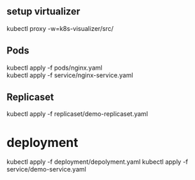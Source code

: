 ## setup virtualizer
kubectl proxy -w=k8s-visualizer/src/
<!-- kubectl proxy --www=gcp-live-k8s-visualizer --www-prefix=/my-mountpoint/ --api-prefix=/api -->
## Pods

kubectl apply -f pods/nginx.yaml   
kubectl apply -f service/nginx-service.yaml   

## Replicaset
kubectl apply -f replicaset/demo-replicaset.yaml   

# deployment
kubectl apply -f deployment/depolyment.yaml
kubectl apply -f service/demo-service.yaml   
